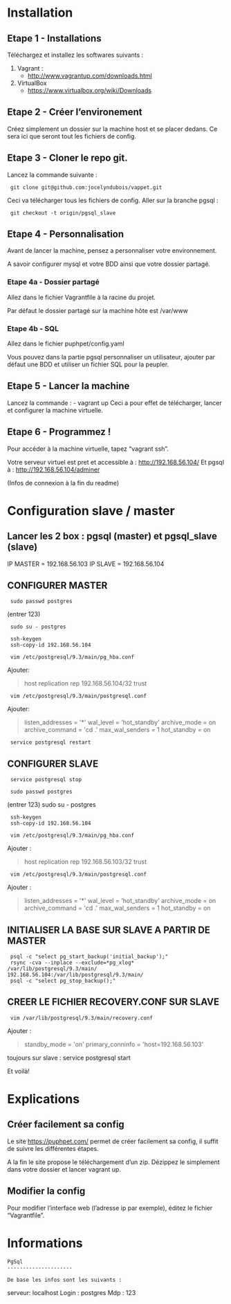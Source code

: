 Installation
=============

Etape 1 - Installations
---------------------

Téléchargez et installez les softwares suivants :

1. Vagrant :
    - http://www.vagrantup.com/downloads.html
2. VirtualBox
    - https://www.virtualbox.org/wiki/Downloads

Etape 2 - Créer l’environement
---------------------

Créez simplement un dossier sur la machine host et se placer dedans. Ce sera ici que seront tout les fichiers de config.

Etape 3 - Cloner le repo git.
---------------------

Lancez la commande suivante :

     git clone git@github.com:jocelyndubois/vappet.git

Ceci va télécharger tous les fichiers de config.
Aller sur la branche pgsql :

     git checkout -t origin/pgsql_slave

Etape 4 - Personnalisation
---------------------

Avant de lancer la machine, pensez a personnaliser votre environnement.

A savoir configurer mysql et votre BDD ainsi que votre dossier partagé.

### Etape 4a - Dossier partagé

Allez dans le fichier Vagrantfile à la racine du projet.

 Par défaut le dossier partagé sur la machine hôte est /var/www

### Etape 4b - SQL

Allez dans le fichier puphpet/config.yaml

Vous pouvez dans la partie pgsql personnaliser un utilisateur, ajouter par défaut une BDD et utiliser un fichier SQL pour la peupler.

Etape 5 - Lancer la machine
---------------------

Lancez la commande :
    - vagrant up
Ceci a pour effet de télécharger, lancer et configurer la machine virtuelle.

Etape 6 - Programmez !
---------------------

Pour accéder à la machine virtuelle, tapez “vagrant ssh”.

Votre serveur virtuel est pret et accessible à :
http://192.168.56.104/
Et pgsql à :
http://192.168.56.104/adminer

(Infos de connexion à la fin du readme)

Configuration slave / master
=============

Lancer les 2 box : pgsql (master) et pgsql_slave (slave)
---------------------

IP MASTER = 192.168.56.103
IP SLAVE = 192.168.56.104

CONFIGURER MASTER
---------------------

     sudo passwd postgres

(entrer 123)

     sudo su - postgres

     ssh-keygen
     ssh-copy-id 192.168.56.104

     vim /etc/postgresql/9.3/main/pg_hba.conf

Ajouter:
> host    replication     rep     192.168.56.104/32  trust

     vim /etc/postgresql/9.3/main/postgresql.conf

Ajouter:

> listen_addresses = '*'
> wal_level = 'hot_standby'
> archive_mode = on
> archive_command = 'cd .'
> max_wal_senders = 1
> hot_standby = on

     service postgresql restart

CONFIGURER SLAVE
---------------------

     service postgresql stop

     sudo passwd postgres
(entrer 123)
     sudo su - postgres

     ssh-keygen
     ssh-copy-id 192.168.56.104

     vim /etc/postgresql/9.3/main/pg_hba.conf

Ajouter :

> host    replication     rep     192.168.56.103/32  trust

     vim /etc/postgresql/9.3/main/postgresql.conf

Ajouter :
> listen_addresses = '*'
> wal_level = 'hot_standby'
> archive_mode = on
> archive_command = 'cd .'
> max_wal_senders = 1
> hot_standby = on

INITIALISER LA BASE SUR SLAVE A PARTIR DE MASTER
---------------------

     psql -c "select pg_start_backup('initial_backup');"
     rsync -cva --inplace --exclude=*pg_xlog* /var/lib/postgresql/9.3/main/ 192.168.56.104:/var/lib/postgresql/9.3/main/
     psql -c "select pg_stop_backup();"

CREER LE FICHIER RECOVERY.CONF SUR SLAVE
---------------------

     vim /var/lib/postgresql/9.3/main/recovery.conf

Ajouter :
> standby_mode = 'on'
> primary_conninfo = 'host=192.168.56.103'

toujours sur slave :
     service postgresql start

Et voilà!


Explications
=============

Créer facilement sa config
---------------------

Le site https://puphpet.com/ permet de créer facilement sa config, il suffit de suivre les différentes étapes.

A la fin le site propose le téléchargement d’un zip. Dézippez le simplement dans votre dossier et lancer vagrant up.

Modifier la config
---------------------

Pour modifier l’interface web (l’adresse ip par exemple), éditez le fichier “Vagrantfile”.


Informations
=============

```
PgSql
---------------------

De base les infos sont les suivants :
```
serveur: localhost
Login : postgres
Mdp : 123
```


